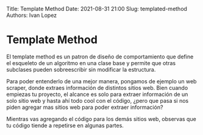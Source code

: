 Title: Template Method
Date: 2021-08-31 21:00
Slug: templated-method
Authors: Ivan Lopez


# Template Method

El template method es un patron de diseño de comportamiento que define el esqueleto de un algoritmo en una clase base y permite que otras subclases pueden sobreescribir sin modificar la estructura.

Para poder entenderlo de una mejor manera, pongamos de ejemplo un web scraper, donde extraes información de distintos sitios web. Bien cuando empiezas tu proyecto, el alcance es solo para extraer información de un solo sitio web y hasta ahí todo cool con el código, ¿pero que pasa si nos piden agregar mas sitios web para poder extraer información?

Mientras vas agregando el código para los demás sitios web, observas que tu código tiende a repetirse en algunas partes.